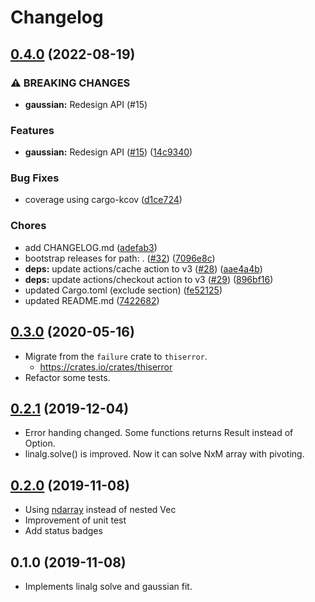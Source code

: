 # Changelog

## [0.4.0](https://github.com/mshrtsr/fitting-rs/compare/0.3.0...0.4.0) (2022-08-19)


### ⚠ BREAKING CHANGES

* **gaussian:** Redesign API (#15)

### Features

* **gaussian:** Redesign API ([#15](https://github.com/mshrtsr/fitting-rs/issues/15)) ([14c9340](https://github.com/mshrtsr/fitting-rs/commit/14c9340b046c3e47086ae685705acb72faf25a50))


### Bug Fixes

* coverage using cargo-kcov ([d1ce724](https://github.com/mshrtsr/fitting-rs/commit/d1ce724c8482288ca4e98b0bf30b76531cec505a))


### Chores

* add CHANGELOG.md ([adefab3](https://github.com/mshrtsr/fitting-rs/commit/adefab34cd8171e54d37172ebeba8cccf93b13f7))
* bootstrap releases for path: . ([#32](https://github.com/mshrtsr/fitting-rs/issues/32)) ([7096e8c](https://github.com/mshrtsr/fitting-rs/commit/7096e8c4aa13e7c66980df713b34cc9e8a4e5b43))
* **deps:** update actions/cache action to v3 ([#28](https://github.com/mshrtsr/fitting-rs/issues/28)) ([aae4a4b](https://github.com/mshrtsr/fitting-rs/commit/aae4a4bf3c2e4bfa4c49a6acbeb4119e8f0c2b5b))
* **deps:** update actions/checkout action to v3 ([#29](https://github.com/mshrtsr/fitting-rs/issues/29)) ([896bf16](https://github.com/mshrtsr/fitting-rs/commit/896bf16d27812a98b1e55a252ba6ae34c25c1921))
* updated Cargo.toml (exclude section) ([fe52125](https://github.com/mshrtsr/fitting-rs/commit/fe52125da9fd3312a4053b9d2a47c864a238d56d))
* updated README.md ([7422682](https://github.com/mshrtsr/fitting-rs/commit/7422682a6c08f57e191c037fdacf0554ec52de4f))

## [0.3.0](https://github.com/mshrtsr/fitting-rs/compare/0.2.1...0.3.0) (2020-05-16)

- Migrate from the `failure` crate to `thiserror`.
  - https://crates.io/crates/thiserror
- Refactor some tests.


## [0.2.1](https://github.com/mshrtsr/fitting-rs/compare/0.2.0...0.2.1) (2019-12-04)

- Error handing changed. Some functions returns Result instead of Option.
- linalg.solve() is improved. Now it can solve NxM array with pivoting.


## [0.2.0](https://github.com/mshrtsr/fitting-rs/compare/0.1.0...0.2.0) (2019-11-08)

- Using [ndarray](https://crates.io/crates/ndarray) instead of nested Vec
- Improvement of unit test
- Add status badges


## 0.1.0 (2019-11-08)

- Implements linalg solve and gaussian fit.
